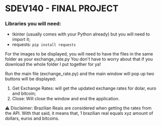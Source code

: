 # SDEV140 - FINAL PROJECT

### Libraries you will need:
* tkinter (usually comes with your Python already) but you will need to import it;
* requests: `pip install requests`

For the images to be displayed, you will need to have the files in the same folder as your exchange_rate.py
You don't have to worry about that if you download the whole folder I put together for ya! 

Run the main file (exchange_rate.py) and the main window will pop up
two buttons will be displayed: 
1. Get Exchange Rates: will get the updated exchange rates for dolar, euro and bitcoin;
2. Close: Will close the window and end the application.

⚠️ Disclaimer: Brazilian Reais are considered when getting the rates from the API.
With that said, it means that, 1 brazilian real equals xyz amount of dollars, euros and bitcoins.





